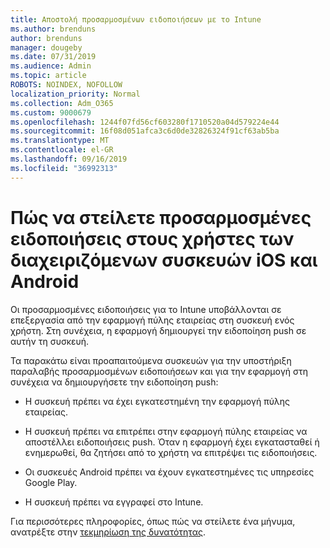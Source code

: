 ```yaml
---
title: Αποστολή προσαρμοσμένων ειδοποιήσεων με το Intune
ms.author: brenduns
author: brenduns
manager: dougeby
ms.date: 07/31/2019
ms.audience: Admin
ms.topic: article
ROBOTS: NOINDEX, NOFOLLOW
localization_priority: Normal
ms.collection: Adm_O365
ms.custom: 9000679
ms.openlocfilehash: 1244f07fd56cf603280f1710520a04d579224e44
ms.sourcegitcommit: 16f08d051afca3c6d0de32826324f91cf63ab5ba
ms.translationtype: MT
ms.contentlocale: el-GR
ms.lasthandoff: 09/16/2019
ms.locfileid: "36992313"
---
```

# <a name="how-to-send-custom-notifications-to-the-users-of-managed-ios-and-android-devices"></a>Πώς να στείλετε προσαρμοσμένες ειδοποιήσεις στους χρήστες των διαχειριζόμενων συσκευών iOS και Android

Οι προσαρμοσμένες ειδοποιήσεις για το Intune υποβάλλονται σε επεξεργασία από την εφαρμογή πύλης εταιρείας στη συσκευή ενός χρήστη. Στη συνέχεια, η εφαρμογή δημιουργεί την ειδοποίηση push σε αυτήν τη συσκευή.

Τα παρακάτω είναι προαπαιτούμενα συσκευών για την υποστήριξη παραλαβής προσαρμοσμένων ειδοποιήσεων και για την εφαρμογή στη συνέχεια να δημιουργήσετε την ειδοποίηση push:

- Η συσκευή πρέπει να έχει εγκατεστημένη την εφαρμογή πύλης εταιρείας.  

- Η συσκευή πρέπει να επιτρέπει στην εφαρμογή πύλης εταιρείας να αποστέλλει ειδοποιήσεις push. Όταν η εφαρμογή έχει εγκατασταθεί ή ενημερωθεί, θα ζητήσει από το χρήστη να επιτρέψει τις ειδοποιήσεις.

- Οι συσκευές Android πρέπει να έχουν εγκατεστημένες τις υπηρεσίες Google Play.

- Η συσκευή πρέπει να εγγραφεί στο Intune.

Για περισσότερες πληροφορίες, όπως πώς να στείλετε ένα μήνυμα, ανατρέξτε στην [τεκμηρίωση της δυνατότητας](https://docs.microsoft.com/intune/custom-notifications).
